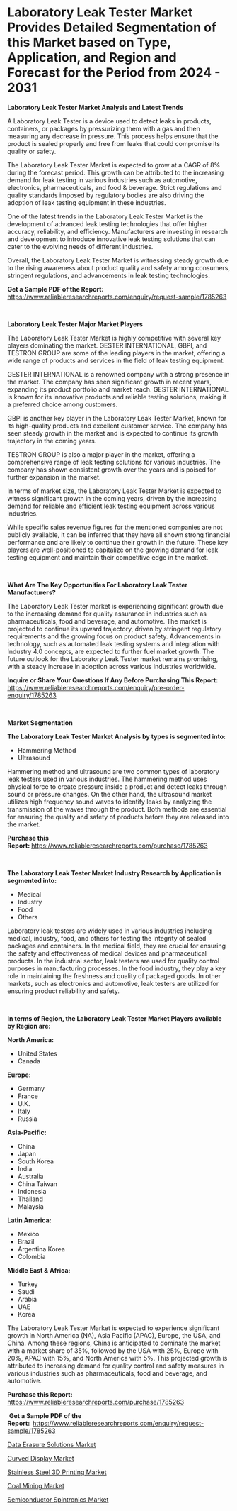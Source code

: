 <p><h1>Laboratory Leak Tester Market Provides Detailed Segmentation of this Market based on Type, Application, and Region and Forecast for the Period from 2024 - 2031</h1></p><p><strong>Laboratory Leak Tester Market Analysis and Latest Trends</strong></p>
<p><p>A Laboratory Leak Tester is a device used to detect leaks in products, containers, or packages by pressurizing them with a gas and then measuring any decrease in pressure. This process helps ensure that the product is sealed properly and free from leaks that could compromise its quality or safety.</p><p>The Laboratory Leak Tester Market is expected to grow at a CAGR of 8% during the forecast period. This growth can be attributed to the increasing demand for leak testing in various industries such as automotive, electronics, pharmaceuticals, and food & beverage. Strict regulations and quality standards imposed by regulatory bodies are also driving the adoption of leak testing equipment in these industries.</p><p>One of the latest trends in the Laboratory Leak Tester Market is the development of advanced leak testing technologies that offer higher accuracy, reliability, and efficiency. Manufacturers are investing in research and development to introduce innovative leak testing solutions that can cater to the evolving needs of different industries.</p><p>Overall, the Laboratory Leak Tester Market is witnessing steady growth due to the rising awareness about product quality and safety among consumers, stringent regulations, and advancements in leak testing technologies.</p></p>
<p><strong>Get a Sample PDF of the Report:&nbsp;</strong> <a href="https://www.reliableresearchreports.com/enquiry/request-sample/1785263">https://www.reliableresearchreports.com/enquiry/request-sample/1785263</a></p>
<p>&nbsp;</p>
<p><strong>Laboratory Leak Tester Major Market Players</strong></p>
<p><p>The Laboratory Leak Tester Market is highly competitive with several key players dominating the market. GESTER INTERNATIONAL, GBPI, and TESTRON GROUP are some of the leading players in the market, offering a wide range of products and services in the field of leak testing equipment.</p><p>GESTER INTERNATIONAL is a renowned company with a strong presence in the market. The company has seen significant growth in recent years, expanding its product portfolio and market reach. GESTER INTERNATIONAL is known for its innovative products and reliable testing solutions, making it a preferred choice among customers.</p><p>GBPI is another key player in the Laboratory Leak Tester Market, known for its high-quality products and excellent customer service. The company has seen steady growth in the market and is expected to continue its growth trajectory in the coming years.</p><p>TESTRON GROUP is also a major player in the market, offering a comprehensive range of leak testing solutions for various industries. The company has shown consistent growth over the years and is poised for further expansion in the market.</p><p>In terms of market size, the Laboratory Leak Tester Market is expected to witness significant growth in the coming years, driven by the increasing demand for reliable and efficient leak testing equipment across various industries.</p><p>While specific sales revenue figures for the mentioned companies are not publicly available, it can be inferred that they have all shown strong financial performance and are likely to continue their growth in the future. These key players are well-positioned to capitalize on the growing demand for leak testing equipment and maintain their competitive edge in the market.</p></p>
<p>&nbsp;</p>
<p><strong>What Are The Key Opportunities For Laboratory Leak Tester Manufacturers?</strong></p>
<p><p>The Laboratory Leak Tester market is experiencing significant growth due to the increasing demand for quality assurance in industries such as pharmaceuticals, food and beverage, and automotive. The market is projected to continue its upward trajectory, driven by stringent regulatory requirements and the growing focus on product safety. Advancements in technology, such as automated leak testing systems and integration with Industry 4.0 concepts, are expected to further fuel market growth. The future outlook for the Laboratory Leak Tester market remains promising, with a steady increase in adoption across various industries worldwide.</p></p>
<p><strong>Inquire or Share Your Questions If Any Before Purchasing This Report:</strong> <a href="https://www.reliableresearchreports.com/enquiry/pre-order-enquiry/1785263">https://www.reliableresearchreports.com/enquiry/pre-order-enquiry/1785263</a></p>
<p>&nbsp;</p>
<p><strong>Market Segmentation</strong></p>
<p><strong>The Laboratory Leak Tester Market Analysis by types is segmented into:</strong></p>
<p><ul><li>Hammering Method</li><li>Ultrasound</li></ul></p>
<p><p>Hammering method and ultrasound are two common types of laboratory leak testers used in various industries. The hammering method uses physical force to create pressure inside a product and detect leaks through sound or pressure changes. On the other hand, the ultrasound market utilizes high frequency sound waves to identify leaks by analyzing the transmission of the waves through the product. Both methods are essential for ensuring the quality and safety of products before they are released into the market.</p></p>
<p><strong>Purchase this Report:&nbsp;</strong><a href="https://www.reliableresearchreports.com/purchase/1785263">https://www.reliableresearchreports.com/purchase/1785263</a></p>
<p>&nbsp;</p>
<p><strong>The Laboratory Leak Tester Market Industry Research by Application is segmented into:</strong></p>
<p><ul><li>Medical</li><li>Industry</li><li>Food</li><li>Others</li></ul></p>
<p><p>Laboratory leak testers are widely used in various industries including medical, industry, food, and others for testing the integrity of sealed packages and containers. In the medical field, they are crucial for ensuring the safety and effectiveness of medical devices and pharmaceutical products. In the industrial sector, leak testers are used for quality control purposes in manufacturing processes. In the food industry, they play a key role in maintaining the freshness and quality of packaged goods. In other markets, such as electronics and automotive, leak testers are utilized for ensuring product reliability and safety.</p></p>
<p>&nbsp;</p>
<p><strong>In terms of Region, the Laboratory Leak Tester Market Players available by Region are:</strong></p>
<p>
    <p> <strong> North America: </strong>
        <ul>
            <li>United States</li>
            <li>Canada</li>
        </ul>
        </p> 
    <p> <strong> Europe: </strong>
        <ul>
            <li>Germany</li>
            <li>France</li>
            <li>U.K.</li>
            <li>Italy</li>
            <li>Russia</li>
        </ul>
        </p> 
    <p> <strong> Asia-Pacific: </strong>
        <ul>
            <li>China</li>
            <li>Japan</li>
            <li>South Korea</li>
            <li>India</li>
            <li>Australia</li>
            <li>China Taiwan</li>
            <li>Indonesia</li>
            <li>Thailand</li>
            <li>Malaysia</li>
        </ul>
        </p> 
    <p> <strong> Latin America: </strong>
        <ul>
            <li>Mexico</li>
            <li>Brazil</li>
            <li>Argentina Korea</li>
            <li>Colombia</li>
        </ul>
        </p> 
    <p> <strong> Middle East & Africa: </strong>
        <ul>
            <li>Turkey</li>
            <li>Saudi</li>
            <li>Arabia</li>
            <li>UAE</li>
            <li>Korea</li>
        </ul>
    </p>
    </p>
<p><p>The Laboratory Leak Tester Market is expected to experience significant growth in North America (NA), Asia Pacific (APAC), Europe, the USA, and China. Among these regions, China is anticipated to dominate the market with a market share of 35%, followed by the USA with 25%, Europe with 20%, APAC with 15%, and North America with 5%. This projected growth is attributed to increasing demand for quality control and safety measures in various industries such as pharmaceuticals, food and beverage, and automotive.</p></p>
<p><strong>Purchase this Report: </strong><a href="https://www.reliableresearchreports.com/purchase/1785263">https://www.reliableresearchreports.com/purchase/1785263</a></p>
<p>&nbsp;<strong>Get a Sample PDF of the Report:&nbsp;&nbsp;</strong><a href="https://www.reliableresearchreports.com/enquiry/request-sample/1785263">https://www.reliableresearchreports.com/enquiry/request-sample/1785263</a></p>
<p><strong></strong></p>
<p><p><a href="https://medium.com/@scottford2001/data-erasure-solutions-market-the-key-to-successful-business-strategy-forecast-till-2031-1d31cf44466d">Data Erasure Solutions Market</a></p><p><a href="https://medium.com/@ashlybednar2023/curved-display-market-furnishes-information-on-market-share-market-trends-and-market-growth-407d86f6cc7d">Curved Display Market</a></p><p><a href="https://medium.com/@ashlybednar2023/stainless-steel-3d-printing-market-insight-market-trends-growth-forecasted-from-2024-to-2031-ec48a2256bc3">Stainless Steel 3D Printing Market</a></p><p><a href="https://medium.com/@elyssablick/coal-mining-market-trends-and-market-analysis-forecasted-for-period-2024-2031-c755fbd6f53b">Coal Mining Market</a></p><p><a href="https://medium.com/@elyssablick/semiconductor-spintronics-market-analysis-and-sze-forecasted-for-period-from-2024-to-2031-51215c792636">Semiconductor Spintronics Market</a></p></p>